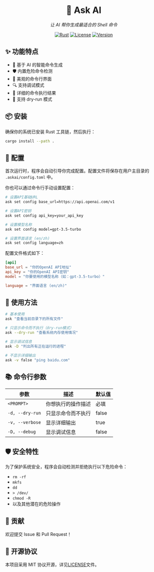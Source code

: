 <div align="center">

# 🤖 Ask AI

_让 AI 帮你生成最适合的 Shell 命令_

[![Rust](https://img.shields.io/badge/rust-1.75%2B-orange.svg)](https://www.rust-lang.org)
[![License](https://img.shields.io/badge/license-MIT-blue.svg)](LICENSE)
[![Version](https://img.shields.io/badge/version-0.1.0-green.svg)](https://github.com/blushyes/ask-ai)

</div>

## ✨ 功能特点

- 🧠 基于 AI 的智能命令生成
- 🛡️ 内置危险命令检测
- 🎨 美观的命令行界面
- 🔍 支持调试模式
- 📝 详细的命令执行结果
- 🚀 支持 dry-run 模式

## 📦 安装

确保你的系统已安装 Rust 工具链，然后执行：

```bash
cargo install --path .
```

## 🔧 配置

首次运行时，程序会自动引导你完成配置。配置文件将保存在用户主目录的 `.askai/config.toml` 中。

你也可以通过命令行手动设置配置：

```bash
# 设置API基础URL
ask set config base_url=https://api.openai.com/v1

# 设置API密钥
ask set config api_key=your_api_key

# 设置模型名称
ask set config model=gpt-3.5-turbo

# 设置界面语言 (en/zh)
ask set config language=zh
```

配置文件格式如下：

```toml
[api]
base_url = "你的OpenAI API地址"
api_key = "你的OpenAI API密钥"
model = "你要使用的模型名称（如：gpt-3.5-turbo）"

language = "界面语言 (en/zh)"
```

## 🚀 使用方法

```bash
# 基本使用
ask "查看当前目录下的所有文件"

# 只显示命令而不执行（dry-run模式）
ask --dry-run "查看系统内存使用情况"

# 显示调试信息
ask -D "列出所有正在运行的进程"

# 不显示详细输出
ask -v false "ping baidu.com"
```

## 📚 命令行参数

| 参数            | 描述               | 默认值 |
| --------------- | ------------------ | ------ |
| `<PROMPT>`      | 你想执行的操作描述 | 必填   |
| `-d, --dry-run` | 只显示命令而不执行 | false  |
| `-v, --verbose` | 显示详细输出       | true   |
| `-D, --debug`   | 显示调试信息       | false  |

## 🛡️ 安全特性

为了保护系统安全，程序会自动检测并拒绝执行以下危险命令：

- `rm -rf`
- `mkfs`
- `dd`
- `> /dev/`
- `chmod -R`
- 以及其他潜在的危险操作

## 🤝 贡献

欢迎提交 Issue 和 Pull Request！

## 📄 开源协议

本项目采用 MIT 协议开源，详见[LICENSE](LICENSE)文件。
